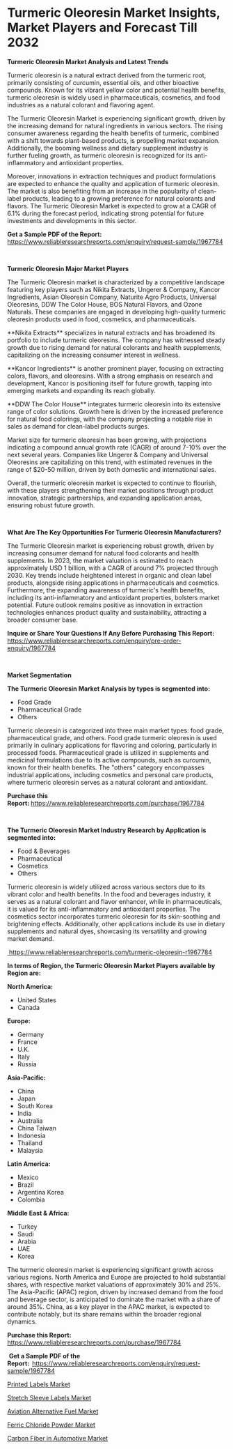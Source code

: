 <p><h1>Turmeric Oleoresin Market Insights, Market Players and Forecast Till 2032</h1></p><p><strong>Turmeric Oleoresin Market Analysis and Latest Trends</strong></p>
<p><p>Turmeric oleoresin is a natural extract derived from the turmeric root, primarily consisting of curcumin, essential oils, and other bioactive compounds. Known for its vibrant yellow color and potential health benefits, turmeric oleoresin is widely used in pharmaceuticals, cosmetics, and food industries as a natural colorant and flavoring agent.</p><p>The Turmeric Oleoresin Market is experiencing significant growth, driven by the increasing demand for natural ingredients in various sectors. The rising consumer awareness regarding the health benefits of turmeric, combined with a shift towards plant-based products, is propelling market expansion. Additionally, the booming wellness and dietary supplement industry is further fueling growth, as turmeric oleoresin is recognized for its anti-inflammatory and antioxidant properties.</p><p>Moreover, innovations in extraction techniques and product formulations are expected to enhance the quality and application of turmeric oleoresin. The market is also benefiting from an increase in the popularity of clean-label products, leading to a growing preference for natural colorants and flavors. The Turmeric Oleoresin Market is expected to grow at a CAGR of 6.1% during the forecast period, indicating strong potential for future investments and developments in this sector.</p></p>
<p><strong>Get a Sample PDF of the Report:&nbsp;</strong> <a href="https://www.reliableresearchreports.com/enquiry/request-sample/1967784?utm_campaign=83&utm_medium=2&utm_source=Github&utm_content=ia&utm_term=01042025&utm_id=turmeric-oleoresin">https://www.reliableresearchreports.com/enquiry/request-sample/1967784</a></p>
<p>&nbsp;</p>
<p><strong>Turmeric Oleoresin Major Market Players</strong></p>
<p><p>The Turmeric Oleoresin market is characterized by a competitive landscape featuring key players such as Nikita Extracts, Ungerer & Company, Kancor Ingredients, Asian Oleoresin Company, Naturite Agro Products, Universal Oleoresins, DDW The Color House, BOS Natural Flavors, and Ozone Naturals. These companies are engaged in developing high-quality turmeric oleoresin products used in food, cosmetics, and pharmaceuticals.</p><p>**Nikita Extracts** specializes in natural extracts and has broadened its portfolio to include turmeric oleoresins. The company has witnessed steady growth due to rising demand for natural colorants and health supplements, capitalizing on the increasing consumer interest in wellness.</p><p>**Kancor Ingredients** is another prominent player, focusing on extracting colors, flavors, and oleoresins. With a strong emphasis on research and development, Kancor is positioning itself for future growth, tapping into emerging markets and expanding its reach globally.</p><p>**DDW The Color House** integrates turmeric oleoresin into its extensive range of color solutions. Growth here is driven by the increased preference for natural food colorings, with the company projecting a notable rise in sales as demand for clean-label products surges.</p><p>Market size for turmeric oleoresin has been growing, with projections indicating a compound annual growth rate (CAGR) of around 7-10% over the next several years. Companies like Ungerer & Company and Universal Oleoresins are capitalizing on this trend, with estimated revenues in the range of $20-50 million, driven by both domestic and international sales.</p><p>Overall, the turmeric oleoresin market is expected to continue to flourish, with these players strengthening their market positions through product innovation, strategic partnerships, and expanding application areas, ensuring robust future growth.</p></p>
<p>&nbsp;</p>
<p><strong>What Are The Key Opportunities For Turmeric Oleoresin Manufacturers?</strong></p>
<p><p>The Turmeric Oleoresin market is experiencing robust growth, driven by increasing consumer demand for natural food colorants and health supplements. In 2023, the market valuation is estimated to reach approximately USD 1 billion, with a CAGR of around 7% projected through 2030. Key trends include heightened interest in organic and clean label products, alongside rising applications in pharmaceuticals and cosmetics. Furthermore, the expanding awareness of turmeric's health benefits, including its anti-inflammatory and antioxidant properties, bolsters market potential. Future outlook remains positive as innovation in extraction technologies enhances product quality and sustainability, attracting a broader consumer base.</p></p>
<p><strong>Inquire or Share Your Questions If Any Before Purchasing This Report:</strong> <a href="https://www.reliableresearchreports.com/enquiry/pre-order-enquiry/1967784?utm_campaign=83&utm_medium=2&utm_source=Github&utm_content=ia&utm_term=01042025&utm_id=turmeric-oleoresin">https://www.reliableresearchreports.com/enquiry/pre-order-enquiry/1967784</a></p>
<p>&nbsp;</p>
<p><strong>Market Segmentation</strong></p>
<p><strong>The Turmeric Oleoresin Market Analysis by types is segmented into:</strong></p>
<p><ul><li>Food Grade</li><li>Pharmaceutical Grade</li><li>Others</li></ul></p>
<p><p>Turmeric oleoresin is categorized into three main market types: food grade, pharmaceutical grade, and others. Food grade turmeric oleoresin is used primarily in culinary applications for flavoring and coloring, particularly in processed foods. Pharmaceutical grade is utilized in supplements and medicinal formulations due to its active compounds, such as curcumin, known for their health benefits. The "others" category encompasses industrial applications, including cosmetics and personal care products, where turmeric oleoresin serves as a natural colorant and antioxidant.</p></p>
<p><strong>Purchase this Report:&nbsp;</strong><a href="https://www.reliableresearchreports.com/purchase/1967784?utm_campaign=83&utm_medium=2&utm_source=Github&utm_content=ia&utm_term=01042025&utm_id=turmeric-oleoresin">https://www.reliableresearchreports.com/purchase/1967784</a></p>
<p>&nbsp;</p>
<p><strong>The Turmeric Oleoresin Market Industry Research by Application is segmented into:</strong></p>
<p><ul><li>Food & Beverages</li><li>Pharmaceutical</li><li>Cosmetics</li><li>Others</li></ul></p>
<p><p>Turmeric oleoresin is widely utilized across various sectors due to its vibrant color and health benefits. In the food and beverages industry, it serves as a natural colorant and flavor enhancer, while in pharmaceuticals, it is valued for its anti-inflammatory and antioxidant properties. The cosmetics sector incorporates turmeric oleoresin for its skin-soothing and brightening effects. Additionally, other applications include its use in dietary supplements and natural dyes, showcasing its versatility and growing market demand.</p></p>
<p><a href="https://www.reliableresearchreports.com/turmeric-oleoresin-r1967784?utm_campaign=83&utm_medium=2&utm_source=Github&utm_content=ia&utm_term=01042025&utm_id=turmeric-oleoresin">&nbsp;https://www.reliableresearchreports.com/turmeric-oleoresin-r1967784</a></p>
<p><strong>In terms of Region, the Turmeric Oleoresin Market Players available by Region are:</strong></p>
<p>
    <p> <strong> North America: </strong>
        <ul>
            <li>United States</li>
            <li>Canada</li>
        </ul>
        </p> 
    <p> <strong> Europe: </strong>
        <ul>
            <li>Germany</li>
            <li>France</li>
            <li>U.K.</li>
            <li>Italy</li>
            <li>Russia</li>
        </ul>
        </p> 
    <p> <strong> Asia-Pacific: </strong>
        <ul>
            <li>China</li>
            <li>Japan</li>
            <li>South Korea</li>
            <li>India</li>
            <li>Australia</li>
            <li>China Taiwan</li>
            <li>Indonesia</li>
            <li>Thailand</li>
            <li>Malaysia</li>
        </ul>
        </p> 
    <p> <strong> Latin America: </strong>
        <ul>
            <li>Mexico</li>
            <li>Brazil</li>
            <li>Argentina Korea</li>
            <li>Colombia</li>
        </ul>
        </p> 
    <p> <strong> Middle East & Africa: </strong>
        <ul>
            <li>Turkey</li>
            <li>Saudi</li>
            <li>Arabia</li>
            <li>UAE</li>
            <li>Korea</li>
        </ul>
    </p>
    </p>
<p><p>The turmeric oleoresin market is experiencing significant growth across various regions. North America and Europe are projected to hold substantial shares, with respective market valuations of approximately 30% and 25%. The Asia-Pacific (APAC) region, driven by increased demand from the food and beverage sector, is anticipated to dominate the market with a share of around 35%. China, as a key player in the APAC market, is expected to contribute notably, but its share remains within the broader regional dynamics.</p></p>
<p><strong>Purchase this Report: </strong><a href="https://www.reliableresearchreports.com/purchase/1967784?utm_campaign=83&utm_medium=2&utm_source=Github&utm_content=ia&utm_term=01042025&utm_id=turmeric-oleoresin">https://www.reliableresearchreports.com/purchase/1967784</a></p>
<p>&nbsp;<strong>Get a Sample PDF of the Report:&nbsp;&nbsp;</strong><a href="https://www.reliableresearchreports.com/enquiry/request-sample/1967784?utm_campaign=83&utm_medium=2&utm_source=Github&utm_content=ia&utm_term=01042025&utm_id=turmeric-oleoresin">https://www.reliableresearchreports.com/enquiry/request-sample/1967784</a></p>
<p><strong></strong></p>
<p><p><a href="https://github.com/janotjuljo/Market-Research-Report-List-1/blob/main/printed-labels-market.md?utm_campaign=83&utm_medium=2&utm_source=Github&utm_content=ia&utm_term=01042025&utm_id=turmeric-oleoresin">Printed Labels Market</a></p><p><a href="https://github.com/ssaradulai/Market-Research-Report-List-1/blob/main/stretch-sleeve-labels-market.md?utm_campaign=83&utm_medium=2&utm_source=Github&utm_content=ia&utm_term=01042025&utm_id=turmeric-oleoresin">Stretch Sleeve Labels Market</a></p><p><a href="https://github.com/keohannchavo/Market-Research-Report-List-1/blob/main/aviation-alternative-fuel-market.md?utm_campaign=83&utm_medium=2&utm_source=Github&utm_content=ia&utm_term=01042025&utm_id=turmeric-oleoresin">Aviation Alternative Fuel Market</a></p><p><a href="https://github.com/dukerghostki/Market-Research-Report-List-1/blob/main/ferric-chloride-powder-market.md?utm_campaign=83&utm_medium=2&utm_source=Github&utm_content=ia&utm_term=01042025&utm_id=turmeric-oleoresin">Ferric Chloride Powder Market</a></p><p><a href="https://github.com/taveyasenay/Market-Research-Report-List-1/blob/main/carbon-fiber-in-automotive-market.md?utm_campaign=83&utm_medium=2&utm_source=Github&utm_content=ia&utm_term=01042025&utm_id=turmeric-oleoresin">Carbon Fiber in Automotive Market</a></p></p>